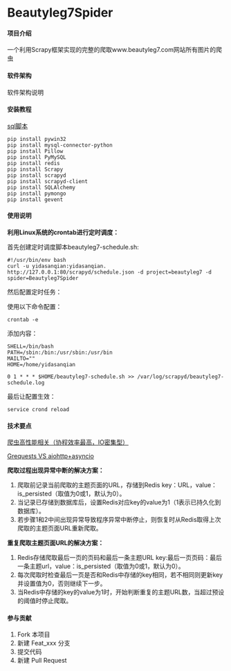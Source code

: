 # Beautyleg7Spider

#### 项目介绍
一个利用Scrapy框架实现的完整的爬取www.beautyleg7.com网站所有图片的爬虫

#### 软件架构
软件架构说明


#### 安装教程

[sql脚本](www.beautyleg7.com/sql/beauty_girl.sql)

```
pip install pywin32
pip install mysql-connector-python
pip install Pillow
pip install PyMySQL
pip install redis
pip install Scrapy
pip install scrapyd
pip install scrapyd-client
pip install SQLAlchemy
pip install pymongo
pip install gevent
```

#### 使用说明
**利用Linux系统的crontab进行定时调度：**

首先创建定时调度脚本beautyleg7-schedule.sh:
```
#!/usr/bin/env bash
curl -u yidasanqian:yidasanqian. http://127.0.0.1:80/scrapyd/schedule.json -d project=beautyleg7 -d spider=Beautyleg7Spider
```
然后配置定时任务：

使用以下命令配置：
```
crontab -e
```
添加内容：
```
SHELL=/bin/bash
PATH=/sbin:/bin:/usr/sbin:/usr/bin
MAILTO=""
HOME=/home/yidasanqian

0 1 * * * $HOME/beautyleg7-schedule.sh >> /var/log/scrapyd/beautyleg7-schedule.log

```
最后让配置生效：
```
service crond reload
```

#### 技术要点
[爬虫高性能相关（协程效率最高，IO密集型）](https://www.cnblogs.com/jokerbj/p/8283853.html)

[Grequests VS aiohttp+asyncio](https://blog.csdn.net/getcomputerstyle/article/details/78446892)

**爬取过程出现异常中断的解决方案：**

1. 爬取前记录当前爬取的主题页面的URL，存储到Redis key：URL，value：is_persisted（取值为0或1，默认为0）。
2. 当记录已存储到数据库后，设置Redis对应key的value为1（1表示已持久化到数据库）。
3. 若步骤1和2中间出现异常导致程序异常中断停止，则恢复时从Redis取得上次爬取的主题页面URL重新爬取。

**重复爬取主题页面URL的解决方案：**

1. Redis存储爬取最后一页的页码和最后一条主题URL key:最后一页页码：最后一条主题url，value：is_persisted（取值为0或1，默认为0）。 
2. 每次爬取时检查最后一页是否和Redis中存储的key相同，若不相同则更新key并设置值为0，否则继续下一步。
3. 当Redis中存储的key的value为1时，开始判断重复的主题URL数，当超过预设的阈值时停止爬取。

#### 参与贡献

1. Fork 本项目
2. 新建 Feat_xxx 分支
3. 提交代码
4. 新建 Pull Request